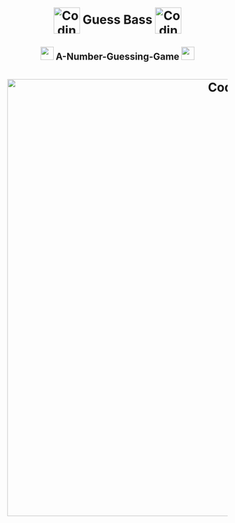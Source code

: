 <h1 align="center"><img align="center" alt="Coding" width="60" src="https://i.pinimg.com/originals/c5/a1/84/c5a18424f6e9abbf12efa591d6f93f36.gif"> Guess Bass <img align="center" alt="Coding" width="60" src="https://i.pinimg.com/originals/c5/a1/84/c5a18424f6e9abbf12efa591d6f93f36.gif"></h1>

<h2 align="center"><img width="30" src="https://i.pinimg.com/originals/9a/ad/9d/9aad9d130fc9bf7a5fd5bdbe1a70bed2.gif">   A-Number-Guessing-Game   <img width="30" src="https://i.pinimg.com/originals/9a/ad/9d/9aad9d130fc9bf7a5fd5bdbe1a70bed2.gif"></h2>

 <h1 align="center"><img align="center" alt="Coding" width="1000" src="https://i.pinimg.com/originals/4c/c4/74/4cc4746a8bd551f06be0fe97db996901.png"></h1>
